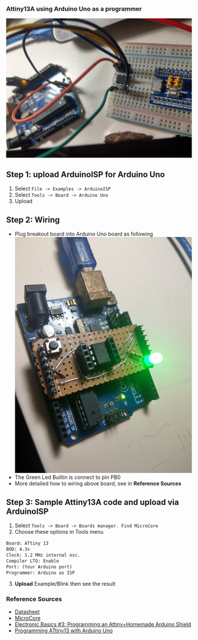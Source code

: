 ### Attiny13A using Arduino Uno as a programmer

![about](img/IMAG0098.jpg)

## Step 1: upload ArduinoISP for Arduino Uno
1. Select ```File -> Examples -> ArduinoISP```
2. Select ```Tools -> Board -> Arduino Uno```
3. Upload

## Step 2: Wiring
- Plug breakout board into Arduino Uno board as following
![wiring](img/plug.jpg)
- The Green Led Builtin is connect to pin PB0
- More detailed how to wiring above board, see in **Reference Sources**

## Step 3: Sample Attiny13A code and upload via ArduinoISP
1. Select ```Tools -> Board -> Boards manager. Find MicroCore```
2. Choose these options in Tools menu
```
Board: ATtiny 13
BOD: 4.3v
Clock: 1.2 MHz internal osc.
Compiler LTO: Enable
Port: (Your Arduino port)
Programmer: Arduino as ISP
```
3. **Upload** Example/Blink then see the result

### Reference Sources
- [Datasheet](docs/ATtiny13A.pdf)
- [MicroCore](https://github.com/MCUdude/MicroCore)
- [Electronic Basics #3: Programming an Attiny+Homemade Arduino Shield](https://www.youtube.com/watch?v=9LjfkjwMqXI)
- [Programming ATtiny13 with Arduino Uno](https://create.arduino.cc/projecthub/taunoerik/programming-attiny13-with-arduino-uno-07beba)